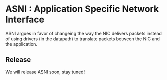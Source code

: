 ASNI : Application Specific Network Interface
=============================================

ASNI argues in favor of changeing the way the NIC delivers packets instead of using drivers (in the datapath) to translate packets between the NIC and the application.

Release
-------
We will release ASNI soon, stay tuned!
